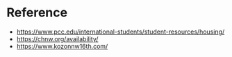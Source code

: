 
# Reference
- https://www.pcc.edu/international-students/student-resources/housing/
- https://chnw.org/availability/
- https://www.kozonnw16th.com/
